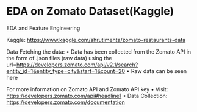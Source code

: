 # EDA on Zomato Dataset(Kaggle)

EDA and Feature Engineering

Kaggle:
https://www.kaggle.com/shrutimehta/zomato-restaurants-data

Data
Fetching the data:
• Data has been collected from the Zomato API in the form of .json files (raw data) using the url=https://developers.zomato.com/api/v2.1/search?entity_id=1&entity_type=city&start=1&count=20
• Raw data can be seen here

For more information on Zomato API and Zomato API key
• Visit: https://developers.zomato.com/api#headline1
• Data Collection: https://developers.zomato.com/documentation

